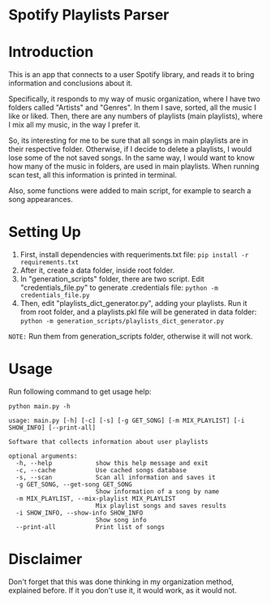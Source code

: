 # Spotify Playlists Parser

# Introduction
This is an app that connects to a user Spotify library, and reads it to bring information and conclusions about it.

Specifically, it responds to my way of music organization, where I have two folders called "Artists" and "Genres". In them I save, sorted, all the music
I like or liked. Then, there are any numbers of playlists (main playlists), where I mix all my music, in the way I prefer it.

So, its interesting for me to be sure that all songs in main playlists are in their respective folder. Otherwise, if I decide to delete a playlists, I would
lose some of the not saved songs. In the same way, I would want to know how many of the music in folders, are used in main playlists.
When running scan test, all this information is printed in terminal.

Also, some functions were added to main script, for example to search a song appearances.

# Setting Up
1. First, install dependencies with requeriments.txt file:
`pip install -r requirements.txt`
2. After it, create a data folder, inside root folder.
3. In "generation_scripts" folder, there are two script. Edit "credentials_file.py" to generate .credentials file:
`python -m credentials_file.py`
4. Then, edit "playlists_dict_generator.py", adding your playlists. Run it from root folder, and a playlists.pkl file will be generated in data folder: `python -m generation_scripts/playlists_dict_generator.py`

`NOTE:` Run them from generation_scripts folder, otherwise it will not work.

# Usage
Run following command to get usage help:

`python main.py -h`

```
usage: main.py [-h] [-c] [-s] [-g GET_SONG] [-m MIX_PLAYLIST] [-i SHOW_INFO] [--print-all]

Software that collects information about user playlists

optional arguments:
  -h, --help            show this help message and exit
  -c, --cache           Use cached songs database
  -s, --scan            Scan all information and saves it
  -g GET_SONG, --get-song GET_SONG
                        Show information of a song by name
  -m MIX_PLAYLIST, --mix-playlist MIX_PLAYLIST
                        Mix playlist songs and saves results
  -i SHOW_INFO, --show-info SHOW_INFO
                        Show song info
  --print-all           Print list of songs
```

# Disclaimer
Don't forget that this was done thinking in my organization method, explained before. If it you don't use it, it would work, as it would not.
